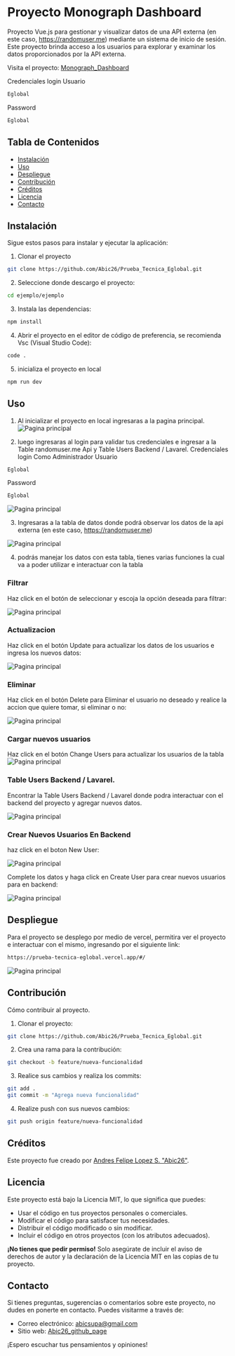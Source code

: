 # Proyecto Monograph Dashboard

Proyecto Vue.js para gestionar y visualizar datos de una API externa (en este caso, https://randomuser.me) mediante un sistema de inicio de sesión. Este proyecto brinda acceso a los usuarios para explorar y examinar los datos proporcionados por la API externa.

Visita el proyecto:
[Monograph_Dashboard](https://prueba-tecnica-eglobal.vercel.app/#/)

Credenciales login
Usuario
```sh
Eglobal
```
Password
```sh
Eglobal
```
## Tabla de Contenidos

- [Instalación](#instalación)
- [Uso](#uso)
- [Despliegue](#despliegue)
- [Contribución](#Contribución)
- [Créditos](#créditos)
- [Licencia](#licencia)
- [Contacto](#contacto)

## Instalación

Sigue estos pasos para instalar y ejecutar la aplicación:

1. Clonar el proyecto 
```sh
git clone https://github.com/Abic26/Prueba_Tecnica_Eglobal.git
```
2. Seleccione donde descargo el proyecto:
```sh
cd ejemplo/ejemplo
```
3. Instala las dependencias:
```sh
npm install
```
4. Abrir el proyecto en el editor de código de preferencia, se recomienda Vsc (Visual Studio Code):
```sh
code .
```
5. inicializa el proyecto en local
```sh
npm run dev
```
## Uso

1. Al inicializar el proyecto en local ingresaras a la pagina principal.
![Pagina principal](public/img_readme/page.png)

2. luego ingresaras al login para validar tus credenciales e ingresar a la Table randomuser.me Api y Table Users Backend / Lavarel.
Credenciales login Como Administrador
Usuario
```sh
Eglobal
```
Password
```sh
Eglobal
```
![Pagina principal](public/img_readme/login.png)

3. Ingresaras a la tabla de datos donde podrá observar los datos de la api externa (en este caso, https://randomuser.me)

![Pagina principal](public/img_readme/tabla_api.png)

4. podrás manejar los datos con esta tabla, tienes varias funciones la cual va a poder utilizar e interactuar con la tabla

### Filtrar

Haz click en el botón de seleccionar y escoja la opción deseada para filtrar:

![Pagina principal](public/img_readme/filter.png)

### Actualizacion

Haz click en el botón Update para actualizar los datos de los usuarios e ingresa los nuevos datos:

![Pagina principal](public/img_readme/modal_update.png)

### Eliminar

Haz click en el botón Delete para Eliminar el usuario no deseado y realice la accion que quiere tomar, si eliminar o no:

![Pagina principal](public/img_readme/delete.png)

### Cargar nuevos usuarios

Haz click en el botón Change Users para actualizar los usuarios de la tabla
![Pagina principal](public/img_readme/change_users.png)

### Table Users Backend / Lavarel.

Encontrar la Table Users Backend / Lavarel donde podra interactuar con el backend del proyecto y agregar nuevos datos.

![Pagina principal](public/img_readme/tabla_back.png)

### Crear Nuevos Usuarios En Backend

haz click en el boton New User:

![Pagina principal](public/img_readme/tabla_back.png)

Complete los datos y haga click en Create User para crear nuevos usuarios para en backend:

![Pagina principal](public/img_readme/create_user_back.png)

## Despliegue

Para el proyecto se desplego por medio de vercel, permitira ver el proyecto e interactuar con el mismo, ingresando por el siguiente link:

```sh
https://prueba-tecnica-eglobal.vercel.app/#/
```
![Pagina principal](public/img_readme/vercel_app.png)

## Contribución

Cómo contribuir al proyecto.
1. Clonar el proyecto:
```sh
git clone https://github.com/Abic26/Prueba_Tecnica_Eglobal.git
```
2. Crea una rama para la contribución: 
```sh
git checkout -b feature/nueva-funcionalidad
```
3. Realice sus cambios y realiza los commits: 
```sh
git add .
git commit -m "Agrega nueva funcionalidad"
```
4. Realize push con sus nuevos cambios: 
```sh
git push origin feature/nueva-funcionalidad
```
## Créditos

Este proyecto fue creado por [Andres Felipe Lopez S. "Abic26"](https://github.com/Abic26).

## Licencia

Este proyecto está bajo la Licencia MIT, lo que significa que puedes:

- Usar el código en tus proyectos personales o comerciales.
- Modificar el código para satisfacer tus necesidades.
- Distribuir el código modificado o sin modificar.
- Incluir el código en otros proyectos (con los atributos adecuados).

**¡No tienes que pedir permiso!** Solo asegúrate de incluir el aviso de derechos de autor y la declaración de la Licencia MIT en las copias de tu proyecto.

## Contacto

Si tienes preguntas, sugerencias o comentarios sobre este proyecto, no dudes en ponerte en contacto. Puedes visitarme a través de:

- Correo electrónico: [abicsupa@gmail.com](mailto:abicsupa@gmail.com)
- Sitio web: [Abic26_github_page](https://abic26.github.io/Cv_Andres_Lopez/)

¡Espero escuchar tus pensamientos y opiniones!


